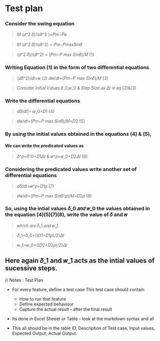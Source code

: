 # Test plan

### Consider the swing equation 

>𝑀 (𝑑^2 𝛿)/(ⅆ𝑡^2 )=𝑃𝑚−𝑃𝑒

>𝑀 (𝑑^2 𝛿)/(ⅆ𝑡^2) = 𝑃𝑚−𝑃𝑚𝑎𝑥𝑆𝑖𝑛𝛿

>(𝑑^2 𝛿)/(ⅆ𝑡^2) = (𝑃𝑚−𝑃 𝑚𝑎𝑥 𝑆𝑖𝑛𝛿)/𝑀   (1)

### Writing Equation (1) in the form of two differential equations

>(𝑑𝛿^2)/𝑑𝑡=𝑤 (2) 𝑑𝑤/𝑑𝑡=(𝑃𝑚−𝑃 𝑚𝑎𝑥 𝑆𝑖𝑛𝛿)/𝑀  (3)

>𝐶𝑜𝑛𝑠𝑖𝑑𝑒𝑟 𝐼𝑛𝑖𝑡𝑖𝑎𝑙 𝑉𝑎𝑙𝑢𝑒𝑠 𝛿_0,𝑤_0  & 𝑆𝑡𝑒𝑝 𝑆𝑖𝑧𝑒 𝑎𝑠 𝛥𝑡 𝑖𝑛 𝑒𝑞 (2)&(3) 

### Write the differential equations

>𝑑𝛿/𝑑𝑡|= 𝑤_0=𝐷1 (4)

>𝑑𝑤/𝑑𝑡=(𝑃𝑚−𝑃 𝑚𝑎𝑥 𝑆𝑖𝑛𝛿)/𝑀=𝐷2 (5)

### By using the initial values obtained in the equations (4)  & (5),  

#### We can write the predicated values as

>𝛿^𝑝=𝛿^0+𝐷1𝛥𝑡 & 𝑤^𝑝=𝑤_0+𝐷2𝛥𝑡 (6)

### Considering the predicated values write another set of differential equations 

>𝑑𝛿/𝑑𝑡=𝑤^𝑝=𝐷1𝑝 (7)  

>𝑑𝑤/𝑑𝑡=(𝑃𝑚−𝑃 𝑚𝑎𝑥 𝑆𝑖𝑛𝛿^𝑝)/𝑀=𝐷2𝑝 (8) 

### So, using the intial values  𝛿_0  𝑎𝑛𝑑 𝑤_0  the values obtained in the equation (4)(5)(7)(8), write the value of 𝛿 and 𝑤 

>𝑤ℎ𝑖𝑐ℎ 𝑎𝑟𝑒 𝛿_1  𝑎𝑛𝑑 𝑤_1

>𝛿_1=𝛿_0+((𝐷1+𝐷1𝑝)/2)𝛥𝑡      

> 𝑤_1=𝑤_0+((𝐷2+𝐷2𝑝)/2)𝛥𝑡

## Here again 𝛿_1 and 𝑤_1  acts as the intial values of sucessive steps.



// Notes : Test Plan
* For every feature, define a test case
This test case should contain
    * How to run that feature
    * Define expected behaviour
    * Capture the actual result - after the final result

* Its done in Excel Sheeet or Table - look at the markdown syntax and all
*  This all should be in the table ID, Description of Test case, Input values, Expected Output, Actual Output. 



